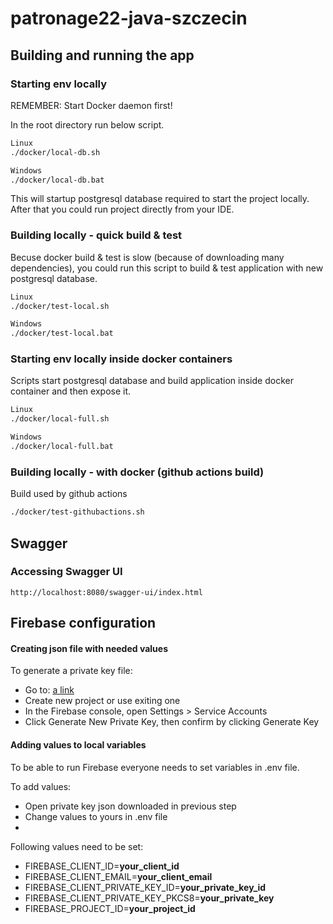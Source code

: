 # patronage22-java-szczecin

## Building and running the app

### Starting env locally
REMEMBER: Start Docker daemon first!

In the root directory run below script. 
```bash
Linux
./docker/local-db.sh
```
```bash
Windows
./docker/local-db.bat
```
This will startup postgresql database required to start the project locally. 
After that you could run project directly from your IDE.

### Building locally - quick build & test
Becuse docker build & test is slow (because of downloading many dependencies), you could run this script to build & test application with new postgresql database.
```bash
Linux
./docker/test-local.sh
```
```bash
Windows
./docker/test-local.bat
```

### Starting env locally inside docker containers
Scripts start postgresql database and build application inside docker container and then expose it.

```bash
Linux
./docker/local-full.sh
```
```bash
Windows
./docker/local-full.bat
```

### Building locally - with docker (github actions build)
Build used by github actions
```bash
./docker/test-githubactions.sh
```

## Swagger
### Accessing Swagger UI
```
http://localhost:8080/swagger-ui/index.html
```

## Firebase configuration
#### Creating json file with needed values
To generate a private key file: 
- Go to: [a link](https://console.firebase.google.com/u/0/project/_/settings/serviceaccounts/adminsdk)
- Create new project or use exiting one 
- In the Firebase console, open Settings > Service Accounts
- Click Generate New Private Key, then confirm by clicking Generate Key

#### Adding values to local variables
To be able to run Firebase everyone needs to set variables in .env file.

To add values:
- Open private key json downloaded in previous step
- Change values to yours in .env file
-

Following values need to be set:
- FIREBASE_CLIENT_ID=**your_client_id**
- FIREBASE_CLIENT_EMAIL=**your_client_email**
- FIREBASE_CLIENT_PRIVATE_KEY_ID=**your_private_key_id** 
- FIREBASE_CLIENT_PRIVATE_KEY_PKCS8=**your_private_key** 
- FIREBASE_PROJECT_ID=**your_project_id**
